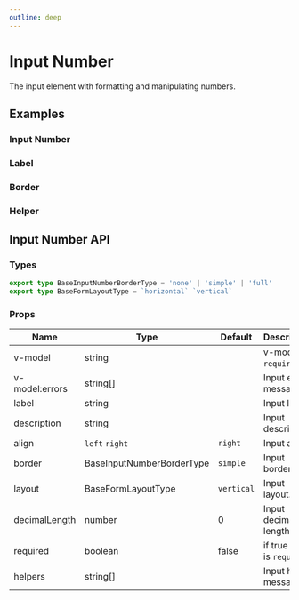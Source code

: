 ```yaml
---
outline: deep
---
```


<script setup lang="ts">
import InputNumberExample from './demo/input-number/input-number-example.vue'
import InputNumberLabel from './demo/input-number/input-number-label.vue'
import InputNumberBorder from './demo/input-number/input-number-border.vue'
import InputNumberHelper from './demo/input-number/input-number-helper.vue'
</script>

# Input Number

The input element with formatting and manipulating numbers.

## Examples

### Input Number

<!--@include: ./demo/input-number/input-number-example.md-->

### Label

<!--@include: ./demo/input-number/input-number-label.md-->

### Border

<!--@include: ./demo/input-number/input-number-border.md-->

### Helper

<!--@include: ./demo/input-number/input-number-helper.md-->

## Input Number API

### Types

```ts
export type BaseInputNumberBorderType = 'none' | 'simple' | 'full'
export type BaseFormLayoutType = `horizontal` `vertical`
```

### Props

| Name           | Type                      | Default    | Description                  |
| -------------- | ------------------------- | ---------- | ---------------------------- |
| v-model        | string                    |            | v-model is `required`.       |
| v-model:errors | string[]                  |            | Input error message.         |
| label          | string                    |            | Input label.                 |
| description    | string                    |            | Input description.           |
| align          | `left` `right`            | `right`    | Input align.                 |
| border         | BaseInputNumberBorderType | `simple`   | Input border.                |
| layout         | BaseFormLayoutType        | `vertical` | Input layout.                |
| decimalLength  | number                    | 0          | Input decimal length.        |
| required       | boolean                   | false      | if true input is `required`. |
| helpers        | string[]                  |            | Input helper message.        |
